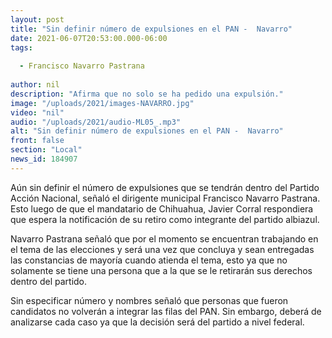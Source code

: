 ```yaml
---
layout: post
title: "Sin definir número de expulsiones en el PAN -  Navarro"
date: 2021-06-07T20:53:00.000-06:00
tags:
  
  - Francisco Navarro Pastrana
  
author: nil
description: "Afirma que no solo se ha pedido una expulsión."
image: "/uploads/2021/images-NAVARRO.jpg"
video: "nil"
audio: "/uploads/2021/audio-ML05_.mp3"
alt: "Sin definir número de expulsiones en el PAN -  Navarro"
front: false
section: "Local"
news_id: 184907
---
```


Aún sin definir el número de expulsiones que se tendrán dentro del Partido Acción Nacional, señaló el dirigente municipal Francisco Navarro Pastrana. Esto luego de que el mandatario de Chihuahua, Javier Corral respondiera que espera la notificación de su retiro como integrante del partido albiazul.

Navarro Pastrana señaló que por el momento se encuentran trabajando en el tema de las elecciones y será una vez que concluya y sean entregadas las constancias de mayoría cuando atienda el tema, esto ya que no solamente se tiene una persona que a la que se le retirarán sus derechos dentro del partido.

Sin especificar número y nombres señaló que personas que fueron candidatos no volverán a integrar las filas del PAN. Sin embargo, deberá de analizarse cada caso ya que la decisión será del partido a nivel federal.
